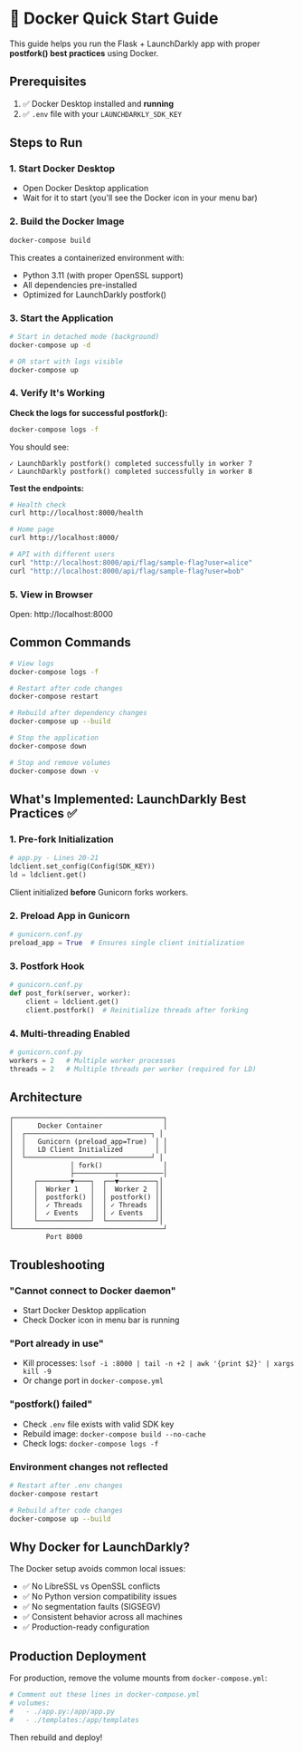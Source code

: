 # 🐳 Docker Quick Start Guide

This guide helps you run the Flask + LaunchDarkly app with proper **postfork() best practices** using Docker.

## Prerequisites

1. ✅ Docker Desktop installed and **running**
2. ✅ `.env` file with your `LAUNCHDARKLY_SDK_KEY`

## Steps to Run

### 1. Start Docker Desktop
- Open Docker Desktop application
- Wait for it to start (you'll see the Docker icon in your menu bar)

### 2. Build the Docker Image
```bash
docker-compose build
```

This creates a containerized environment with:
- Python 3.11 (with proper OpenSSL support)
- All dependencies pre-installed
- Optimized for LaunchDarkly postfork()

### 3. Start the Application
```bash
# Start in detached mode (background)
docker-compose up -d

# OR start with logs visible
docker-compose up
```

### 4. Verify It's Working

**Check the logs for successful postfork():**
```bash
docker-compose logs -f
```

You should see:
```
✓ LaunchDarkly postfork() completed successfully in worker 7
✓ LaunchDarkly postfork() completed successfully in worker 8
```

**Test the endpoints:**
```bash
# Health check
curl http://localhost:8000/health

# Home page
curl http://localhost:8000/

# API with different users
curl "http://localhost:8000/api/flag/sample-flag?user=alice"
curl "http://localhost:8000/api/flag/sample-flag?user=bob"
```

### 5. View in Browser
Open: http://localhost:8000

## Common Commands

```bash
# View logs
docker-compose logs -f

# Restart after code changes
docker-compose restart

# Rebuild after dependency changes
docker-compose up --build

# Stop the application
docker-compose down

# Stop and remove volumes
docker-compose down -v
```

## What's Implemented: LaunchDarkly Best Practices ✅

### 1. Pre-fork Initialization
```python
# app.py - Lines 20-21
ldclient.set_config(Config(SDK_KEY))
ld = ldclient.get()
```
Client initialized **before** Gunicorn forks workers.

### 2. Preload App in Gunicorn
```python
# gunicorn.conf.py
preload_app = True  # Ensures single client initialization
```

### 3. Postfork Hook
```python
# gunicorn.conf.py
def post_fork(server, worker):
    client = ldclient.get()
    client.postfork()  # Reinitialize threads after forking
```

### 4. Multi-threading Enabled
```python
# gunicorn.conf.py
workers = 2   # Multiple worker processes
threads = 2   # Multiple threads per worker (required for LD)
```

## Architecture

```
┌─────────────────────────────────────┐
│      Docker Container               │
│  ┌───────────────────────────────┐ │
│  │   Gunicorn (preload_app=True)  │ │
│  │   LD Client Initialized        │ │
│  └───────────────────────────────┘ │
│              │ fork()               │
│              ├──────────┬───────────│
│     ┌────────▼────┐  ┌──▼─────────┐│
│     │  Worker 1   │  │  Worker 2  ││
│     │  postfork() │  │ postfork() ││
│     │  ✓ Threads  │  │ ✓ Threads  ││
│     │  ✓ Events   │  │ ✓ Events   ││
│     └─────────────┘  └────────────┘│
└─────────────────────────────────────┘
         Port 8000
```

## Troubleshooting

### "Cannot connect to Docker daemon"
- Start Docker Desktop application
- Check Docker icon in menu bar is running

### "Port already in use"
- Kill processes: `lsof -i :8000 | tail -n +2 | awk '{print $2}' | xargs kill -9`
- Or change port in `docker-compose.yml`

### "postfork() failed"
- Check `.env` file exists with valid SDK key
- Rebuild image: `docker-compose build --no-cache`
- Check logs: `docker-compose logs -f`

### Environment changes not reflected
```bash
# Restart after .env changes
docker-compose restart

# Rebuild after code changes
docker-compose up --build
```

## Why Docker for LaunchDarkly?

The Docker setup avoids common local issues:
- ✅ No LibreSSL vs OpenSSL conflicts
- ✅ No Python version compatibility issues
- ✅ No segmentation faults (SIGSEGV)
- ✅ Consistent behavior across all machines
- ✅ Production-ready configuration

## Production Deployment

For production, remove the volume mounts from `docker-compose.yml`:

```yaml
# Comment out these lines in docker-compose.yml
# volumes:
#   - ./app.py:/app/app.py
#   - ./templates:/app/templates
```

Then rebuild and deploy! 